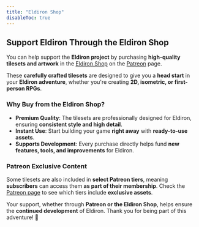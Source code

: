 ```yaml
---
title: "Eldiron Shop"
disableToc: true
---
```


## Support Eldiron Through the Eldiron Shop

You can help support the **Eldiron project** by purchasing **high-quality tilesets and artwork** in the [Eldiron Shop](https://www.patreon.com/eldiron/shop) on the [Patreon](https://www.patreon.com/eldiron/) page.

These **carefully crafted tilesets** are designed to give you a **head start** in your **Eldiron adventure**, whether you're creating **2D, isometric, or first-person RPGs**.

<!-- If you want to send a **one-time donation**, you can do so through my [PayPal](https://www.paypal.me/markusmoenigos). -->

### Why Buy from the Eldiron Shop?

- **Premium Quality**: The tilesets are professionally designed for Eldiron, ensuring **consistent style and high detail**.
- **Instant Use**: Start building your game **right away** with **ready-to-use assets**.
- **Supports Development**: Every purchase directly helps fund **new features, tools, and improvements** for Eldiron.

### Patreon Exclusive Content

Some tilesets are also included in **select Patreon tiers**, meaning **subscribers** can access them **as part of their membership**. Check the [Patreon page](https://www.patreon.com/eldiron/) to see which tiers include **exclusive assets**.

Your support, whether through **Patreon or the Eldiron Shop**, helps ensure the **continued development** of Eldiron. Thank you for being part of this adventure! 🚀
